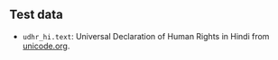 ## Test data

*   `udhr_hi.text`: Universal Declaration of Human Rights in Hindi from
    [unicode.org](https://unicode.org/udhr/d/udhr_hin.html).
